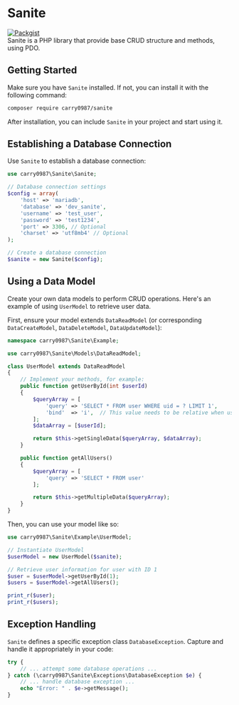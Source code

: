 # Sanite
[![Packgist](https://img.shields.io/packagist/v/carry0987/sanite.svg?style=flat-square)](https://packagist.org/packages/carry0987/sanite)  
Sanite is a PHP library that provide base CRUD structure and methods, using PDO.

## Getting Started
Make sure you have `Sanite` installed. If not, you can install it with the following command:

```bash
composer require carry0987/sanite
```

After installation, you can include `Sanite` in your project and start using it.

## Establishing a Database Connection

Use `Sanite` to establish a database connection:

```php
use carry0987\Sanite\Sanite;

// Database connection settings
$config = array(
    'host' => 'mariadb',
    'database' => 'dev_sanite',
    'username' => 'test_user',
    'password' => 'test1234',
    'port' => 3306, // Optional
    'charset' => 'utf8mb4' // Optional
);

// Create a database connection
$sanite = new Sanite($config);
```

## Using a Data Model

Create your own data models to perform CRUD operations. Here's an example of using `UserModel` to retrieve user data.

First, ensure your model extends `DataReadModel` (or corresponding `DataCreateModel`, `DataDeleteModel`, `DataUpdateModel`):

```php
namespace carry0987\Sanite\Example;

use carry0987\Sanite\Models\DataReadModel;

class UserModel extends DataReadModel
{
    // Implement your methods, for example:
    public function getUserById(int $userId)
    {
        $queryArray = [
            'query' => 'SELECT * FROM user WHERE uid = ? LIMIT 1',
            'bind'  => 'i',  // This value needs to be relative when using DBUtil::getPDOType
        ];
        $dataArray = [$userId];

        return $this->getSingleData($queryArray, $dataArray);
    }

    public function getAllUsers()
    {
        $queryArray = [
            'query' => 'SELECT * FROM user'
        ];

        return $this->getMultipleData($queryArray);
    }
}
```

Then, you can use your model like so:

```php
use carry0987\Sanite\Example\UserModel;

// Instantiate UserModel
$userModel = new UserModel($sanite);

// Retrieve user information for user with ID 1
$user = $userModel->getUserById(1);
$users = $userModel->getAllUsers();

print_r($user);
print_r($users);
```

## Exception Handling

`Sanite` defines a specific exception class `DatabaseException`. Capture and handle it appropriately in your code:

```php
try {
    // ... attempt some database operations ...
} catch (\carry0987\Sanite\Exceptions\DatabaseException $e) {
    // ... handle database exception ...
    echo "Error: " . $e->getMessage();
}
```
